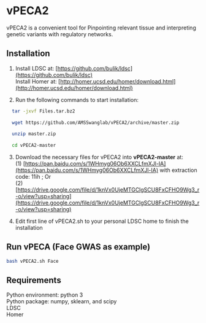 # vPECA2
vPECA2 is a convenient tool for Pinpointing relevant tissue and interpreting genetic variants with regulatory networks.

## Installation

1.  Install LDSC at: [https://github.com/bulik/ldsc](https://github.com/bulik/ldsc)<br>
Install Homer at: [http://homer.ucsd.edu/homer/download.html](http://homer.ucsd.edu/homer/download.html)<br>

2.  Run the following commands to start installation:<br>
```bash
  tar -jxvf Files.tar.bz2
    
  wget https://github.com/AMSSwanglab/vPECA2/archive/master.zip
    
  unzip master.zip
    
  cd vPECA2-master
```
3.  Download the necessary files for vPECA2 into **vPECA2-master** at: <br>
    (1) [https://pan.baidu.com/s/1WHmyg06Ob6XXCLfmXJl-IA](https://pan.baidu.com/s/1WHmyg06Ob6XXCLfmXJl-IA) with extraction code: 11ih ; Or <br>
    (2) [https://drive.google.com/file/d/1knVx0UjeMTGClgSCU8FxCFHO9Wg3_r-o/view?usp=sharing](https://drive.google.com/file/d/1knVx0UjeMTGClgSCU8FxCFHO9Wg3_r-o/view?usp=sharing) <br>

4.  Edit first line of vPECA2.sh to your personal LDSC home to finish the installation


## Run vPECA (Face GWAS as example)
```bash
bash vPECA2.sh Face
```

## Requirements

Python environment: python 3 <br>
Python package: numpy, sklearn, and scipy <br>
LDSC <br>
Homer <br>

